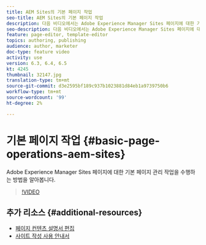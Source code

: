 ```yaml
---
title: AEM Sites의 기본 페이지 작업
seo-title: AEM Sites의 기본 페이지 작업
description: 다음 비디오에서는 Adobe Experience Manager Sites 페이지에 대한 기본 페이지 관리 작업을 수행하는 방법을 설명합니다.
seo-description: 다음 비디오에서는 Adobe Experience Manager Sites 페이지에 대한 기본 페이지 관리 작업을 수행하는 방법을 설명합니다.
feature: page-editor, template-editor
topics: authoring, publishing
audience: author, marketer
doc-type: feature video
activity: use
version: 6.3, 6.4, 6.5
kt: 4245
thumbnail: 32147.jpg
translation-type: tm+mt
source-git-commit: d3e2595bf189c937b1023881d84eb1a9739750b6
workflow-type: tm+mt
source-wordcount: '99'
ht-degree: 2%

---
```



# 기본 페이지 작업 {#basic-page-operations-aem-sites}

Adobe Experience Manager Sites 페이지에 대한 기본 페이지 관리 작업을 수행하는 방법을 알아봅니다.

>[!VIDEO](https://video.tv.adobe.com/v/32147?quality=12&learn=on)


## 추가 리소스 {#additional-resources}

* [페이지 컨텐츠 설명서 편집](https://docs.adobe.com/content/help/en/experience-manager-65/authoring/authoring/editing-content.html)
* [사이트 작성 사용 안내서](https://docs.adobe.com/content/help/en/experience-manager-65/authoring/home.html?topic=/experience-manager/6-5/sites/authoring/morehelp/page-authoring.ug.js)
